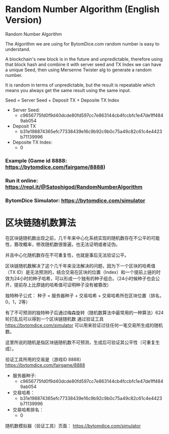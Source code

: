 # Random Number Algorithm (English Version)

Random Number Algorithm

The Algorithm we are using for BytomDice.com random number is easy to understand. 

A blockchain's new block is in the future and unpredictable, therefore using that block hash and combine it with server seed and TX Index we can have a unique Seed, then using Mersenne Twister alg to generate a random number.

It is random in terms of unpredictable, but the result is repeatable which means you always get the same result using
the same input.

Seed = Server Seed + Deposit TX + Deposite TX Index

* Server Seed:
  - c9656775fd0f9d40dcde80fd597cc7e863144cb4fccbfc1e47de1ff4849ab054
* Deposit TX
  - b31e198874365efc77338439e16c9b92c9b0c75a49c82c61c4e4423b71139996
* Deposite TX Index:
  - 0
  
### Example (Game id 8888: https://bytomdice.com/fairgame/8888)
### Run it online: https://repl.it/@Satoshigod/RandomNumberAlgorithm
### BytomDice Simulator: https://bytomdice.com/simulator


# 区块链随机数算法

在区块链随机数出现之前，几千年来中心化系统实现的随机数存在不公平的可能性，篡改概率，修改随机数很普遍，也无法证明或者证伪。

并且中心化随机数存在不可重复性，也就是事后无法验证公平。

区块链随机数解决了这个几千年来没法解决的问题，因为下一个区块的哈希值（TX ID）是无法预测的，结合交易在区块的位置（Index）和一个提前上链的时效为24小时的种子哈希，可以形成一个独有的种子组合。（24小时候种子也会公开，提前存上比原链的哈希值可证明种子没有被篡改）

独特种子公式： 种子 = 服务器种子 + 交易哈希 + 交易哈希所在区块位置（排名，0，1，2等）

有了不可预测的独特种子后通过梅森旋转（随机数算法中最常用的一种算法）624轮打乱后可以得到一个区块链随机数
通过验证工具 https://bytomdice.com/simulator 可以用来验证过往任何一笔交易所生成的随机数。

这里所说的随机是指区块链随机数不可预测，生成后可验证其公平性（可重复生成）。

验证工具所用的交易是（游戏ID 8888） https://bytomdice.com/fairgame/8888

* 服务器种子:
  - c9656775fd0f9d40dcde80fd597cc7e863144cb4fccbfc1e47de1ff4849ab054
* 交易哈希：
  - b31e198874365efc77338439e16c9b92c9b0c75a49c82c61c4e4423b71139996
* 交易哈希排名：
  - 0

随机数模拟器（验证工具）页面： https://bytomdice.com/simulator
